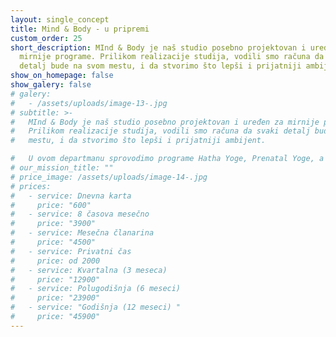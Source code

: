 ```yaml
---
layout: single_concept
title: Mind & Body - u pripremi
custom_order: 25
short_description: MInd & Body je naš studio posebno projektovan i uređen za
  mirnije programe. Prilikom realizacije studija, vodili smo računa da svaki
  detalj bude na svom mestu, i da stvorimo što lepši i prijatniji ambijent.
show_on_homepage: false
show_galery: false
# galery:
#   - /assets/uploads/image-13-.jpg
# subtitle: >-
#   MInd & Body je naš studio posebno projektovan i uređen za mirnije programe.
#   Prilikom realizacije studija, vodili smo računa da svaki detalj bude na svom
#   mestu, i da stvorimo što lepši i prijatniji ambijent.

#   U ovom departmanu sprovodimo programe Hatha Yoge, Prenatal Yoge, a u pripremi je još nekoliko interesantnih mirnih programa.
# our_mission_title: ""
# price_image: /assets/uploads/image-14-.jpg
# prices:
#   - service: Dnevna karta
#     price: "600"
#   - service: 8 časova mesečno
#     price: "3900"
#   - service: Mesečna članarina
#     price: "4500"
#   - service: Privatni čas
#     price: od 2000
#   - service: Kvartalna (3 meseca)
#     price: "12900"
#   - service: Polugodišnja (6 meseci)
#     price: "23900"
#   - service: "Godišnja (12 meseci) "
#     price: "45900"
---
```

